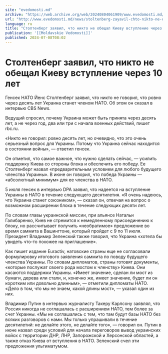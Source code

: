 ```yaml
---
site: "evedomosti.md"
archive: "https://web.archive.org/web/20240804061909/www.evedomosti.md/news/stoltenberg-zayavil-chto-nikto-ne-obeshal-kievu-vstuplenie-c"
url: "http://www.evedomosti.md/news/stoltenberg-zayavil-chto-nikto-ne-obeshal-kievu-vstuplenie-c"
language: ru
title: "Столтенберг заявил, что никто не обещал Киеву вступление через 10 лет"
publication: '[[Moldavskie Vedomosti]]'
published: 2024-07-08T08:02
---
```


# Столтенберг заявил, что никто не обещал Киеву вступление через 10 лет

Генсек НАТО Йенс Столтенберг заявил, что никто не говорил, что ровно через десять лет Украина станет членом НАТО. Об этом он сказал в интервью CBS News.

Ведущий спросил, почему Украина может быть принята через десять лет, а не через год, два или три с начала военных действий, пишет rbc.ru.

«Никто не говорил: ровно десять лет, но очевидно, что это очень серьезный вопрос для Украины. Потому что Украина сейчас находится в состоянии войны», — ответил генсек.

Он отметил, что самое важное, что нужно сделать сейчас, — усилить поддержку Киева со стороны блока и обеспечить его победу. Ее Столтенберг назвал «предварительным условием для любого будущего членства Украины». В июне он говорил, что победа Украины — «абсолютный минимум» для ее членства в НАТО.

5 июля генсек в интервью DPA заявил, что надеется на вступление Украины в НАТО в течение следующего десятилетия. «Я очень надеюсь, что Украина станет союзником», — сказал он, отвечая на вопрос о возможном расширении блока в течение следующих десяти лет.

По словам главы украинской миссии, при альянсе Натальи Галибаренко, Киев не стремится к немедленному присоединению к блоку, но рассчитывает получить «необратимое» предложение во время саммита в Вашингтоне, который пройдет с 9 по 11 июля. Президент Владимир Зеленский также говорил, что Украина «хотела бы увидеть что-то похожее на приглашение».

Как пишет издание Euractiv, натовские страны еще не согласовали формулировку итогового заявления саммита по поводу будущего членства Украины. По словам дипломатов, страны готовят документы, «которые послужат своего рода мостом к членству» Киева. Они касаются поддержки Украины. «Имеет значение, сделан ли мост из бумаги, дерева или стали, и, конечно же, имеет значение, будет ли он коротким или довольно длинным», — отметили дипломаты НАТО. «Дело в том, что мы не знаем, какой длины мост», — указал один из них.

Владимир Путин в интервью журналисту Такеру Карлсону заявлял, что Россия никогда не соглашалась с расширением НАТО, тем более за счет Украины. «Мы не соглашались с тем, что там будут базы НАТО без всяких разговоров с нами. Мы только упрашивали в течение десятилетий: не делайте этого, не делайте того», — говорил он. Путин в июне назвал среди условий для начала переговоров вывод украинских войск с территории ДНР, ЛНР, Запорожской и Херсонской областей, а также отказ Киева от вступления в НАТО. Зеленский счел эти предложения ультиматумом.